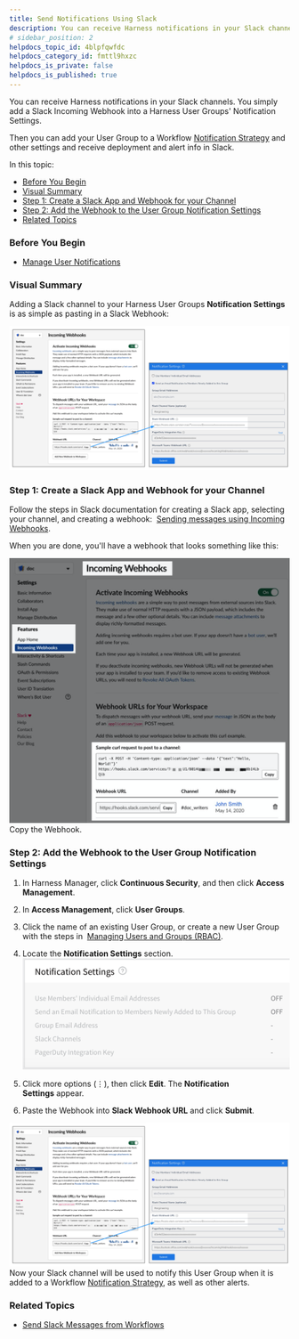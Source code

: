 ```yaml
---
title: Send Notifications Using Slack
description: You can receive Harness notifications in your Slack channels. You simply add a Slack Incoming Webhook into a Harness User Groups' Notification Settings. Then you can add your User Group to a Workflow…
# sidebar_position: 2
helpdocs_topic_id: 4blpfqwfdc
helpdocs_category_id: fmttl9hxzc
helpdocs_is_private: false
helpdocs_is_published: true
---
```


You can receive Harness notifications in your Slack channels. You simply add a Slack Incoming Webhook into a Harness User Groups' Notification Settings.

Then you can add your User Group to a Workflow [Notification Strategy](../../../continuous-delivery/model-cd-pipeline/workflows/add-notification-strategy-new-template.md) and other settings and receive deployment and alert info in Slack. 

In this topic:

* [Before You Begin](#before_you_begin)
* [Visual Summary](#visual_summary)
* [Step 1: Create a Slack App and Webhook for your Channel](#undefined)
* [Step 2: Add the Webhook to the User Group Notification Settings](#step_2_add_the_webhook_to_the_user_group_notification_settings)
* [Related Topics](#related_topics)

### Before You Begin

* [Manage User Notifications](notification-groups.md)

### Visual Summary

Adding a Slack channel to your Harness User Groups **Notification Settings** is as simple as pasting in a Slack Webhook:

![](./static/send-notification-using-slack-00.png)


### Step 1: Create a Slack App and Webhook for your Channel

Follow the steps in Slack documentation for creating a Slack app, selecting your channel, and creating a webhook:  [Sending messages using Incoming Webhooks](https://api.slack.com/messaging/webhooks).

When you are done, you'll have a webhook that looks something like this:

[![](./static/send-notification-using-slack-01.png)
](./static/send-notification-using-slack-01.png)
Copy the Webhook.

### Step 2: Add the Webhook to the User Group Notification Settings

1. In Harness Manager, click **Continuous Security**, and then click **Access Management**.
2. In **Access Management**, click **User Groups**.
3. Click the name of an existing User Group, or create a new User Group with the steps in  [Managing Users and Groups (RBAC)](../../security/access-management-howtos/users-and-permissions.md).
4. Locate the **Notification Settings** section.[![](./static/send-notification-using-slack-03.png)
](./static/send-notification-using-slack-03.png)

5. Click more options (⋮), then click **Edit**. The **Notification Settings** appear.
6. Paste the Webhook into **Slack Webhook URL** and click **Submit**.

![](./static/send-notification-using-slack-05.png)
Now your Slack channel will be used to notify this User Group when it is added to a Workflow [Notification Strategy](../../../continuous-delivery/model-cd-pipeline/workflows/add-notification-strategy-new-template.md), as well as other alerts.

### Related Topics

* [Send Slack Messages from Workflows](slack-notifications.md)

